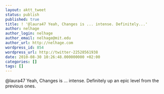 ```yaml
---
layout: aktt_tweet
status: publish
published: true
title: ! '@laura47 Yeah, Changes is ... intense. Definitely...'
author: nelhage
author_login: nelhage
author_email: nelhage@mit.edu
author_url: http://nelhage.com
wordpress_id: 854
wordpress_url: http://twitter-22528561938
date: 2010-08-30 10:26:48.000000000 +02:00
categories: []
tags: []
---
```

@laura47 Yeah, Changes is ... intense. Definitely up an epic level from the previous ones.
